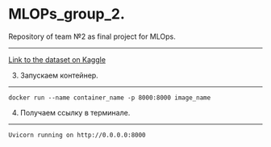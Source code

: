 # MLOPs_group_2.

Repository of team №2 as final project for MLOps.

----------------

[Link to the dataset on Kaggle](https://www.kaggle.com/datasets/poojakeer/e-commerce-dataset)

3. Запускаем контейнер.
----------------

    docker run --name container_name -p 8000:8000 image_name

4. Получаем ссылку в терминале.
----------------------

    Uvicorn running on http://0.0.0.0:8000
